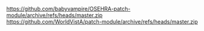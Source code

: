 https://github.com/babyvampire/OSEHRA-patch-module/archive/refs/heads/master.zip
https://github.com/WorldVistA/patch-module/archive/refs/heads/master.zip
